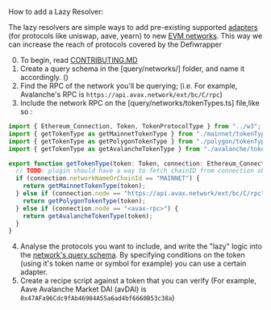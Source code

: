 How to add a Lazy Resolver:

The lazy resolvers are simple ways to add pre-existing supported [adapters]() (for protocols like uniswap, aave, yearn) to new [EVM networks](). This way we can increase the reach of protocols covered by the Defiwrapper

0. To begin, read [CONTRIBUTING.MD]()
1. Create a query schema in the [query/networks/] folder, and name it accordingly. ()
2. Find the RPC of the network you'll be querying; (i.e. For example, Avalanche's RPC is `https://api.avax.network/ext/bc/C/rpc`)
3. Include the network RPC on the [query/networks/tokenTypes.ts] file,like so :
```ts
import { Ethereum_Connection, Token, TokenProtocolType } from "../w3";
import { getTokenType as getMainnetTokenType } from "./mainnet/tokenTypes";
import { getTokenType as getPolygonTokenType } from "./polygon/tokenTypes";
import { getTokenType as getAvalancheTokenType } from "./avalanche/tokenTypes";

export function getTokenType(token: Token, connection: Ethereum_Connection): TokenProtocolType {
  // TODO: plugin should have a way to fetch chainID from connection object
  if (connection.networkNameOrChainId == "MAINNET") {
    return getMainnetTokenType(token);
  } else if (connection.node == "https://api.avax.network/ext/bc/C/rpc") {
    return getPolygonTokenType(token);
  } else if (connection.node == "<avax-rpc>") {
    return getAvalancheTokenType(token);
  }
}
```
4. Analyse the protocols you want to include, and write the "lazy" logic into the [network's query schema](). By specifying conditions on the token (using it's token name or symbol for example) you can use a certain adapter.
5. Create a recipe script against a token that you can verify (For example, Aave Avalanche Market DAI (avDAI) is `0x47AFa96Cdc9fAb46904A55a6ad4bf6660B53c38a`)